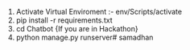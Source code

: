 1) Activate Virtual Enviroment :- env/Scripts/activate
2) pip install -r requirements.txt
3) cd Chatbot {If you are in Hackathon}
4) python manage.py runserver# samadhan
